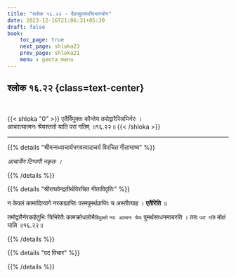 ```yaml
---
title: "श्लोक १६.२२ - दैवासुरसंपत्विभागयोग"
date: 2023-12-16T21:06:31+05:30
draft: false
book:
    toc_page: true
    next_page: shloka23
    prev_page: shloka21
    menu : geeta_menu
---
```




## श्लोक १६.२२ {class=text-center}

<br/>

{{< shloka  "0"  >}}
एतैर्विमुक्तः कौन्तेय तमोद्वारैस्त्रिभिर्नरः ।  
आचरत्यात्मनः श्रेयस्ततो याति परां गतिम् ॥१६.२२॥
{{< /shloka >}}

---


{{% details "श्रीमन्मध्वाचार्यभगवत्पादाचर्य विरचित  गीताभाष्य" %}}

*आचार्येण टिप्पणी नकृतः ।*

{{% /details %}}



{{% details "श्रीराघवेन्द्रतीर्थविरचित गीताविवृतिः" %}}

न केवलं कामादित्यागे नरकाप्राप्तिः 
परमपुमर्थप्राप्तिः च अस्तीत्याह । **एतैरिति** ॥

तमोद्वारैर्नरकहेतुभिः त्रिभिरेतैः कामक्रोधलोभै`र्विमुक्तो`
`नरः आत्मनः श्रेयः` पुमर्थसाधनमाचरति । ततः `परां गतिं` 
मोक्षं याति  ॥१६.२२॥

{{% /details %}}



{{% details "पद विचार" %}}


{{% /details %}}

